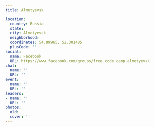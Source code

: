 ```yaml
---
title: Almetyevsk

location:
  country: Russia
  state: 
  city: Almetyevsk
  neighborhood: 
  coordinates: 54.89965, 52.301485
  plusCode: ''
social:
  name: Facebook
  URL: https://www.facebook.com/groups/free.code.camp.almetyevsk
chat:
  name: ''
  URL: ''
event:
  name: ''
  URL: ''
leaders:
- name: ''
  URL: ''
photos:
  old: 
  cover: ''
---
```

